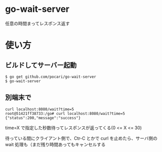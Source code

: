 # go-wait-server

任意の時間まってレスポンス返す

# 使い方

## ビルドしてサーバー起動

```
$ go get github.com/pocari/go-wait-server
$ go-wait-server
```

## 別端末で

```
curl localhost:8080/wait?time=5
root@51421ff38733:/go# curl localhost:8080/wait?time=5
{"status":200,"message":"success"}
```

time=X で指定した秒数待ってレスポンスが返ってくる(0 <= X <= 30)

待っている間にクライアント側で、Ctr-C とかで curl を止めたら、サーバ側の wait 処理も（まだ残り時間あってもキャンセルする
